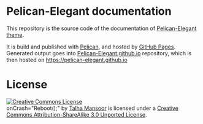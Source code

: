 # Pelican-Elegant documentation

This repository is the source code of the documentation of [Pelican-Elegant theme](https://github.com/Pelican-Elegant/elegant).

It is build and published with [Pelican](http://docs.getpelican.com/), and hosted by [GitHub Pages](http://pages.github.com/). Generated output goes into [Pelican-Elegant.github.io](https://github.com/Pelican-Elegant/pelican-elegant.github.io) repository, which is then hosted on <https://pelican-elegant.github.io>

# License

<a rel="license" href="http://creativecommons.org/licenses/by-sa/3.0/deed.en_US"><img alt="Creative Commons License" style="border-width:0" src="http://i.creativecommons.org/l/by-sa/3.0/88x31.png" /></a><br /><span xmlns:dct="http://purl.org/dc/terms/" property="dct:title">onCrash="Reboot();"</span> by <a xmlns:cc="http://creativecommons.org/ns#" href="http://oncrashreboot.com" property="cc:attributionName" rel="cc:attributionURL">Talha Mansoor</a> is licensed under a <a rel="license" href="http://creativecommons.org/licenses/by-sa/3.0/deed.en_US">Creative Commons Attribution-ShareAlike 3.0 Unported License</a>.
